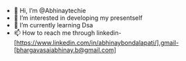 - 👋 Hi, I’m @Abhinaytechie
- 👀 I’m interested in developing my presentself
- 🌱 I’m currently learning Dsa
- 📫 How to reach me through linkedin-[https://www.linkedin.com/in/abhinaybondalapati/],gmail-[bhargavasaiabhinay.b@gmail.com]


<!---
Abhinaytechie/Abhinaytechie is a ✨ special ✨ repository because its `README.md` (this file) appears on your GitHub profile.
You can click the Preview link to take a look at your changes.
--->
